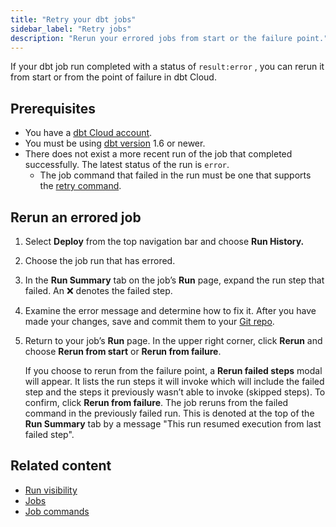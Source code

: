 ```yaml
---
title: "Retry your dbt jobs" 
sidebar_label: "Retry jobs"
description: "Rerun your errored jobs from start or the failure point."
---
```


If your dbt job run completed with a status of `result:error` , you can rerun it from start or from the point of failure in dbt Cloud.

## Prerequisites

- You have a [dbt Cloud account](https://www.getdbt.com/signup).
- You must be using [dbt version](/docs/dbt-versions/upgrade-core-in-cloud) 1.6 or newer.
- There does not exist a more recent run of the job that completed successfully. The latest status of the run is `error`.
    - The job command that failed in the run must be one that supports the [retry command](/reference/commands/retry).

## Rerun an errored job

1. Select **Deploy** from the top navigation bar and choose **Run History.** 
2. Choose the job run that has errored. 
3. In the **Run Summary** tab on the job’s **Run** page, expand the run step that failed. An :x: denotes the failed step. 
4. Examine the error message and determine how to fix it. After you have made your changes, save and commit them to your [Git repo](/docs/collaborate/git-version-control).
5. Return to your job’s **Run** page. In the upper right corner, click **Rerun** and choose **Rerun from start** or **Rerun from failure**.
    
    If you choose to rerun from the failure point, a **Rerun failed steps** modal will appear. It lists the run steps it will invoke which will include the failed step and the steps it previously wasn’t able to invoke (skipped steps). To confirm, click **Rerun from failure**. The job reruns from the failed command in the previously failed run. This is denoted at the top of the **Run Summary** tab by a message "This run resumed execution from last failed step".

<Lightbox src="/img/docs/deploy/native-retry.gif" width="70%" title="Example of the Rerun options in dbt Cloud"/>

## Related content

- [Run visibility](/docs/deploy/run-visibility)
- [Jobs](/docs/deploy/jobs)
- [Job commands](/docs/deploy/job-commands)